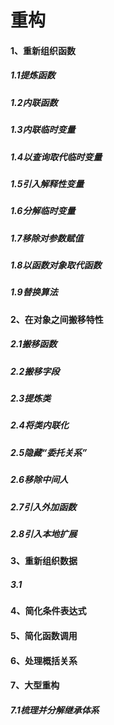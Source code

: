 # 重构

#### 1、重新组织函数
##### 1.1提炼函数
##### 1.2内联函数
##### 1.3内联临时变量
##### 1.4以查询取代临时变量
##### 1.5引入解释性变量
##### 1.6分解临时变量
##### 1.7移除对参数赋值
##### 1.8以函数对象取代函数
##### 1.9替换算法

#### 2、在对象之间搬移特性
##### 2.1搬移函数
##### 2.2搬移字段
##### 2.3提炼类
##### 2.4将类内联化
##### 2.5隐藏“委托关系”
##### 2.6移除中间人
##### 2.7引入外加函数
##### 2.8引入本地扩展

#### 3、重新组织数据
##### 3.1

#### 4、简化条件表达式

#### 5、简化函数调用

#### 6、处理概括关系

#### 7、大型重构
##### 7.1梳理并分解继承体系
